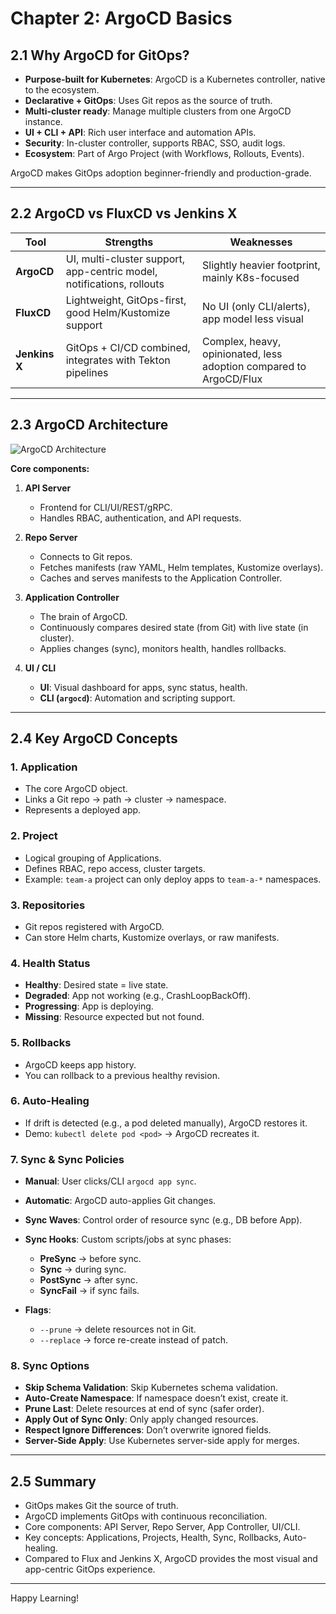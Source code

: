 # Chapter 2: ArgoCD Basics

## 2.1 Why ArgoCD for GitOps?

* **Purpose-built for Kubernetes**: ArgoCD is a Kubernetes controller, native to the ecosystem.
* **Declarative + GitOps**: Uses Git repos as the source of truth.
* **Multi-cluster ready**: Manage multiple clusters from one ArgoCD instance.
* **UI + CLI + API**: Rich user interface and automation APIs.
* **Security**: In-cluster controller, supports RBAC, SSO, audit logs.
* **Ecosystem**: Part of Argo Project (with Workflows, Rollouts, Events).

ArgoCD makes GitOps adoption beginner-friendly and production-grade.

---

## 2.2 ArgoCD vs FluxCD vs Jenkins X

| Tool          | Strengths                                                             | Weaknesses                                                         |
| ------------- | --------------------------------------------------------------------- | ------------------------------------------------------------------ |
| **ArgoCD**    | UI, multi-cluster support, app-centric model, notifications, rollouts | Slightly heavier footprint, mainly K8s-focused                     |
| **FluxCD**    | Lightweight, GitOps-first, good Helm/Kustomize support                | No UI (only CLI/alerts), app model less visual                     |
| **Jenkins X** | GitOps + CI/CD combined, integrates with Tekton pipelines             | Complex, heavy, opinionated, less adoption compared to ArgoCD/Flux |

---

## 2.3 ArgoCD Architecture

![ArgoCD Architecture](https://argo-cd.readthedocs.io/en/stable/assets/argocd_architecture.png)

**Core components:**

1. **API Server**

   * Frontend for CLI/UI/REST/gRPC.
   * Handles RBAC, authentication, and API requests.

2. **Repo Server**

   * Connects to Git repos.
   * Fetches manifests (raw YAML, Helm templates, Kustomize overlays).
   * Caches and serves manifests to the Application Controller.

3. **Application Controller**

   * The brain of ArgoCD.
   * Continuously compares desired state (from Git) with live state (in cluster).
   * Applies changes (sync), monitors health, handles rollbacks.

4. **UI / CLI**

   * **UI**: Visual dashboard for apps, sync status, health.
   * **CLI (`argocd`)**: Automation and scripting support.

---

## 2.4 Key ArgoCD Concepts

### 1. **Application**

* The core ArgoCD object.
* Links a Git repo → path → cluster → namespace.
* Represents a deployed app.

### 2. **Project**

* Logical grouping of Applications.
* Defines RBAC, repo access, cluster targets.
* Example: `team-a` project can only deploy apps to `team-a-*` namespaces.

### 3. **Repositories**

* Git repos registered with ArgoCD.
* Can store Helm charts, Kustomize overlays, or raw manifests.

### 4. **Health Status**

* **Healthy**: Desired state = live state.
* **Degraded**: App not working (e.g., CrashLoopBackOff).
* **Progressing**: App is deploying.
* **Missing**: Resource expected but not found.

### 5. **Rollbacks**

* ArgoCD keeps app history.
* You can rollback to a previous healthy revision.

### 6. **Auto-Healing**

* If drift is detected (e.g., a pod deleted manually), ArgoCD restores it.
* Demo: `kubectl delete pod <pod>` → ArgoCD recreates it.

### 7. **Sync & Sync Policies**

* **Manual**: User clicks/CLI `argocd app sync`.
* **Automatic**: ArgoCD auto-applies Git changes.
* **Sync Waves**: Control order of resource sync (e.g., DB before App).
* **Sync Hooks**: Custom scripts/jobs at sync phases:

  * **PreSync** → before sync.
  * **Sync** → during sync.
  * **PostSync** → after sync.
  * **SyncFail** → if sync fails.

* **Flags**:

  * `--prune` → delete resources not in Git.
  * `--replace` → force re-create instead of patch.

### 8. **Sync Options**

* **Skip Schema Validation**: Skip Kubernetes schema validation.
* **Auto-Create Namespace**: If namespace doesn’t exist, create it.
* **Prune Last**: Delete resources at end of sync (safer order).
* **Apply Out of Sync Only**: Only apply changed resources.
* **Respect Ignore Differences**: Don’t overwrite ignored fields.
* **Server-Side Apply**: Use Kubernetes server-side apply for merges.

---

## 2.5 Summary

* GitOps makes Git the source of truth.
* ArgoCD implements GitOps with continuous reconciliation.
* Core components: API Server, Repo Server, App Controller, UI/CLI.
* Key concepts: Applications, Projects, Health, Sync, Rollbacks, Auto-healing.
* Compared to Flux and Jenkins X, ArgoCD provides the most visual and app-centric GitOps experience.


---

Happy Learning!